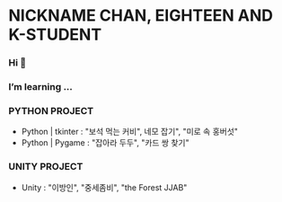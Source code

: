 # NICKNAME CHAN, EIGHTEEN AND K-STUDENT
### Hi 👋
### I’m learning ...

### PYTHON PROJECT
- Python | tkinter : "보석 먹는 커비", 네모 잡기", "미로 속 홍버섯"
- Python | Pygame : "잡아라 두두", "카드 쌍 찾기"

### UNITY PROJECT
- Unity : "이방인", "중세좀비", "the Forest JJAB"


<!--
**hongchany/hongchany** is a ✨ _special_ ✨ repository because its `README.md` (this file) appears on your GitHub profile.

Here are some ideas to get you started:

- 🔭 I’m currently working on ...
- 🌱 I’m currently learning ...
- 👯 I’m looking to collaborate on ...
- 🤔 I’m looking for help with ...
- 💬 Ask me about ...
- 📫 How to reach me: ...
- 😄 Pronouns: ...
- ⚡ Fun fact: ...
-->
